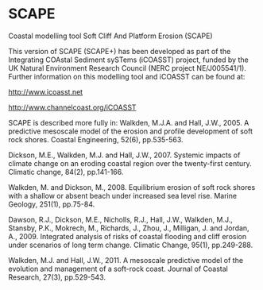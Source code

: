 # SCAPE
Coastal modelling tool Soft Cliff And Platform Erosion (SCAPE)

This version of SCAPE (SCAPE+) has been developed as part of the Integrating COAstal Sediment sySTems (iCOASST) project, funded by the UK Natural Environment Research Council (NERC project NE/J005541/1). Further information on this modelling tool and iCOASST can be found at:

http://www.icoasst.net 

http://www.channelcoast.org/iCOASST 

SCAPE is described more fully in: 
Walkden, M.J.A. and Hall, J.W., 2005. A predictive mesoscale model of the erosion and profile development of soft rock shores. Coastal Engineering, 52(6), pp.535-563.

Dickson, M.E., Walkden, M.J. and Hall, J.W., 2007. Systemic impacts of climate change on an eroding coastal region over the twenty-first century. Climatic change, 84(2), pp.141-166.

Walkden, M. and Dickson, M., 2008. Equilibrium erosion of soft rock shores with a shallow or absent beach under increased sea level rise. Marine Geology, 251(1), pp.75-84.

Dawson, R.J., Dickson, M.E., Nicholls, R.J., Hall, J.W., Walkden, M.J., Stansby, P.K., Mokrech, M., Richards, J., Zhou, J., Milligan, J. and Jordan, A., 2009. Integrated analysis of risks of coastal flooding and cliff erosion under scenarios of long term change. Climatic Change, 95(1), pp.249-288.

Walkden, M.J. and Hall, J.W., 2011. A mesoscale predictive model of the evolution and management of a soft-rock coast. Journal of Coastal Research, 27(3), pp.529-543.
